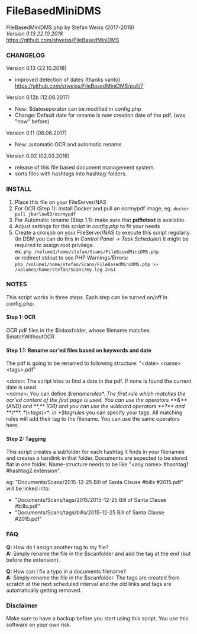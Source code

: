 # FileBasedMiniDMS

FileBasedMiniDMS.php    by Stefan Weiss (2017-2018)  
*Version 0.13 22.10.2018*  
https://github.com/stweiss/FileBasedMiniDMS  

### CHANGELOG
Version 0.13 (22.10.2018)
- improved detection of dates (thanks vanto) https://github.com/stweiss/FileBasedMiniDMS/pull/7

Version 0.12b (12.06.2017)
- New: $dateseperator can be modified in config.php 
- Change: Default date for rename is now creation date of the pdf. (was "now" before)

Version 0.11 (08.06.2017)
- New: automatic OCR and automatic rename
        
Version 0.02 (02.03.2016)
- release of this file based document management system.
- sorts files with hashtags into hashtag-folders.
        
### INSTALL
1. Place this file on your FileServer/NAS
2. For OCR (Step 1): Install Docker and pull an ocrmypdf image, eg. ```docker pull jbarlow83/ocrmypdf```
3. For Automatic rename (Step 1.1): make sure that **pdftotext** is available.
3. Adjust settings for this script in *config.php* to fit your needs
3. Create a cronjob on your FileServer/NAS to execute this script regularly. (In DSM you can do this in *Control Panel* -> *Task Scheduler*) It might be required to assign root privilege.  
   ex. ```php /volume1/home/stefan/Scans/FileBasedMiniDMS.php```  
   or redirect stdout to see PHP Warnings/Errors:  
       ```php /volume1/home/stefan/Scans/FileBasedMiniDMS.php >> /volume1/home/stefan/Scans/my.log 2>&1```  

### NOTES
This script works in three steps. Each step can be turned on/off in config.php:

#### Step 1: OCR
OCR pdf files in the $inboxfolder, whose filename matches $matchWithoutOCR

#### Step 1.1: Rename ocr'ed files based on keywords and date
The pdf is going to be renamed to following structure: "\<date\> \<name\> \<tags\>.pdf"

*\<date\>*: The script tries to find a date in the pdf. If none is found the current date is used.  
*\<name\>*: You can define *$renamerules*. The first rule which matches the ocr'ed content of the first page is used. You can use the operators **&** (AND) and **,** (OR) and you can use the wildcard operators **?** and **\***.  
*\<tags\>*: In *$tagrules* you can specify your tags. All matching rules will add their tag to the filename. You can use the same operators here.  

#### Step 2: Tagging
This script creates a subfolder for each hashtag it finds in your filenames
and creates a hardlink in that folder.
Documents are expected to be stored flat in one folder. Name-structure needs
to be like "\<any name\> #hashtag1 #hashtag2.extension".

eg: "Documents/Scans/2015-12-25 Bill of Santa Clause #bills #2015.pdf"
will be linked into:  
+ "Documents/Scans/tags/2015/2015-12-25 Bill of Santa Clause #bills.pdf"
+ "Documents/Scans/tags/bills/2015-12-25 Bill of Santa Clause #2015.pdf"



### FAQ
**Q:** How do I assign another tag to my file?  
**A:** Simply rename the file in the $scanfolder and add the tag at the end (but
   before the extension).

**Q:** How can I fix a typo in a documents filename?  
**A:** Simply rename the file in the $scanfolder. The tags are created from scratch
   at the next scheduled interval and the old links and tags are automatically
   getting removed.


### Disclaimer
Make sure to have a backup before you start using this script. You use this software on your own risk.
